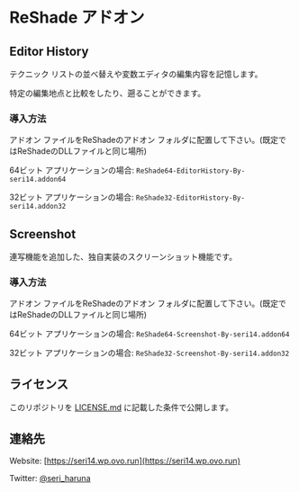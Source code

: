 ﻿# ReShade アドオン

## Editor History

テクニック リストの並べ替えや変数エディタの編集内容を記憶します。

特定の編集地点と比較をしたり、遡ることができます。

### 導入方法

アドオン ファイルをReShadeのアドオン フォルダに配置して下さい。(既定ではReShadeのDLLファイルと同じ場所)

64ビット アプリケーションの場合: `ReShade64-EditorHistory-By-seri14.addon64`

32ビット アプリケーションの場合: `ReShade32-EditorHistory-By-seri14.addon32`

## Screenshot

連写機能を追加した、独自実装のスクリーンショット機能です。

### 導入方法

アドオン ファイルをReShadeのアドオン フォルダに配置して下さい。(既定ではReShadeのDLLファイルと同じ場所)

64ビット アプリケーションの場合: `ReShade64-Screenshot-By-seri14.addon64`

32ビット アプリケーションの場合: `ReShade32-Screenshot-By-seri14.addon32`

## ライセンス

このリポジトリを [LICENSE.md](LICENSE.md) に記載した条件で公開します。

## 連絡先

Website: [https://seri14.wp.ovo.run](https://seri14.wp.ovo.run)

Twitter: [@seri_haruna](https://twitter.com/seri_haruna)
